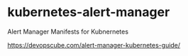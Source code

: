 # kubernetes-alert-manager
Alert Manager Manifests for Kubnernetes

https://devopscube.com/alert-manager-kubernetes-guide/
